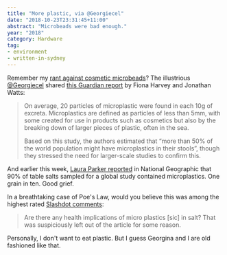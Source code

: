 ```yaml
---
title: "More plastic, via @Georgiecel"
date: "2018-10-23T23:31:45+11:00"
abstract: "Microbeads were bad enough."
year: "2018"
category: Hardware
tag:
- environment
- written-in-sydney
---
```

Remember my [rant against cosmetic microbeads]? The illustrious [@Georgiecel] shared [this Guardian report] by Fiona Harvey and Jonathan Watts:

> On average, 20 particles of microplastic were found in each 10g of excreta. Microplastics are defined as particles of less than 5mm, with some created for use in products such as cosmetics but also by the breaking down of larger pieces of plastic, often in the sea.
> 
> Based on this study, the authors estimated that “more than 50% of the world population might have microplastics in their stools”, though they stressed the need for larger-scale studies to confirm this.

And earlier this week, [Laura Parker reported] in National Geographic that 90% of table salts sampled for a global study contained microplastics. One grain in ten. Good grief.

In a breathtaking case of Poe's Law, would you believe this was among the highest rated [Slashdot comments]\:

> Are there any health implications of micro plastics [sic] in salt? That was suspiciously left out of the article for some reason.

Personally, I don't want to eat plastic. But I guess Georgina and I are old fashioned like that.

[rant against cosmetic microbeads]: https://rubenerd.com/microbeads/
[this Guardian report]: https://www.theguardian.com/environment/2018/oct/22/microplastics-found-in-human-stools-for-the-first-time?CMP=share_btn_tw
[@Georgiecel]: https://twitter.com/georgiecel/status/1054515258142801920
[Laura Parker reported]: https://www.nationalgeographic.com/environment/2018/10/microplastics-found-90-percent-table-salt-sea-salt/?user.testname=none 
[Slashdot comments]: https://science.slashdot.org/comments.pl?sid=12778086&cid=57501812

